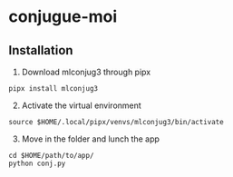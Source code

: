 # conjugue-moi

## Installation

1. Download mlconjug3 through pipx
```
pipx install mlconjug3
```

2. Activate the virtual environment
```
source $HOME/.local/pipx/venvs/mlconjug3/bin/activate
```

3. Move in the folder and lunch the app

```
cd $HOME/path/to/app/
python conj.py
```
